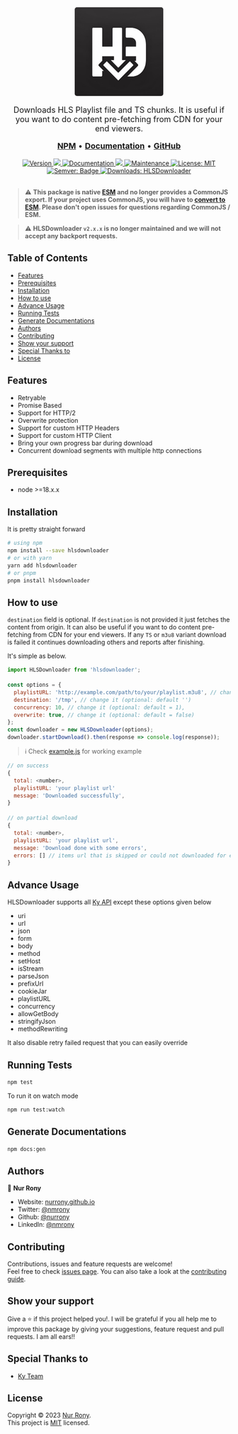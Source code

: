 <div align="center">
   <a href="/" alt="HLSDownloader Logo"><img alt="HLSDownloader" style="height: 200px; width: 200px;border-radius: 5px;" src="./assets/logo.png" /></a><br />
</div>

<p align="center" style="font-size: 18px;">
  Downloads HLS Playlist file and TS chunks. It is useful if you want to do content pre-fetching from CDN for your end viewers.
</p>

<p align="center" style="font-size: 18px;">
  <a href="https://www.npmjs.com/package/hlsdownloader"><b>NPM</b></a> • <a href="https://nurrony.github.io/hlsdownloader/"><b>Documentation</b></a> •  <a href="https://github.com/nurrony/hlsdownloader"><b>GitHub</b></a>
  </p>

<div align="center">
  <a href="https://www.npmjs.com/package/hlsdownloader" target="_blank">
    <img alt="Version" src="https://img.shields.io/npm/v/hlsdownloader.svg?style=flat-square">
  </a>
  <a href="https://www.npmjs.com/package/hlsdownloader" target="_blank">
    <img src="https://img.shields.io/badge/node-%3E%3D18-blue.svg?style=flat-square" />
  </a>
  <a href="https://nurrony.github.io/hlsdownloader" target="_blank">
    <img alt="Documentation" src="https://img.shields.io/badge/documentation-yes-brightgreen.svg?style=flat-square" />
  </a>
  <a href="https://codecov.io/gh/nurrony/hlsdownloader" > 
    <img src="https://codecov.io/gh/nurrony/hlsdownloader/graph/badge.svg?token=er50RqLH6T?style=flat-square"/> 
  </a>
  <a href="https://github.com/nurrony/hlsdownloader/graphs/commit-activity" target="_blank">
    <img alt="Maintenance" src="https://img.shields.io/badge/Maintained%3F-yes-green.svg?style=flat-square" />
  </a>
  <a href="https://github.com/nurrony/hlsdownloader/blob/master/LICENSE" target="_blank">
    <img alt="License: MIT" src="https://img.shields.io/github/license/nurrony/hlsdownloader?style=flat-square" />
  </a>
  <a href="https://npmjs.com/package/hlsdownloader" target="_blank">
    <img alt="Semver: Badge" src="https://img.shields.io/badge/%F0%9F%93%A6%F0%9F%9A%80-semantic--release-e10079?style=flat-square" />
  </a>
  <a href="https://npm-stat.com/charts.html?package=hlsdownloader" target="_blank">
    <img alt="Downloads: HLSDownloader" src="https://img.shields.io/npm/dm/hlsdownloader.svg?style=flat-square" />
  </a>
  <br /> <br />
</div>

> ⚠️
> <strong>This package is native [ESM](https://developer.mozilla.org/en-US/docs/Web/JavaScript/Guide/Modules) and no longer provides a CommonJS export. If your project uses CommonJS, you will have to [convert to ESM](https://gist.github.com/sindresorhus/a39789f98801d908bbc7ff3ecc99d99c). Please don't open issues for questions regarding CommonJS / ESM.</strong>

> ⚠️
> <strong>HLSDownloader `v2.x.x` is no longer maintained and we will not accept any backport requests.</strong>

## Table of Contents

- [Features](#features)
- [Prerequisites](#prerequisites)
- [Installation](#installation)
- [How to use](#how-to-use)
- [Advance Usage](#advance-usage)
- [Running Tests](#running-tests)
- [Generate Documentations](#generate-documentations)
- [Authors](#authors)
- [Contributing](#contributing)
- [Show your support](#show-your-support)
- [Special Thanks to](#special-thanks-to)
- [License](#license)

## Features

- Retryable
- Promise Based
- Support for HTTP/2
- Overwrite protection
- Support for custom HTTP Headers
- Support for custom HTTP Client
- Bring your own progress bar during download
- Concurrent download segments with multiple http connections

## Prerequisites

- node >=18.x.x

## Installation

It is pretty straight forward

```sh
# using npm
npm install --save hlsdownloader
# or with yarn
yarn add hlsdownloader
# or pnpm
pnpm install hlsdownloader
```

## How to use

`destination` field is optional. If `destination` is not provided it just fetches the content from origin.
It can also be useful if you want to do content pre-fetching from CDN for your end viewers. If any `TS` or `m3u8`
variant download is failed it continues downloading others and reports after finishing.

It's simple as below.

```js
import HLSDownloader from 'hlsdownloader';

const options = {
  playlistURL: 'http://example.com/path/to/your/playlist.m3u8', // change it
  destination: '/tmp', // change it (optional: default '')
  concurrency: 10, // change it (optional: default = 1),
  overwrite: true, // change it (optional: default = false)
};
const downloader = new HLSDownloader(options);
downloader.startDownload().then(response => console.log(response));
```

> ℹ️ Check [example.js](example.js) for working example

```js
// on success
{
  total: <number>,
  playlistURL: 'your playlist url'
  message: 'Downloaded successfully',
}

// on partial download
{
  total: <number>,
  playlistURL: 'your playlist url',
  message: 'Download done with some errors',
  errors: [] // items url that is skipped or could not downloaded for error
}
```

## Advance Usage

HLSDownloader supports all [Ky API](https://github.com/sindresorhus/ky?tab=readme-ov-file#api) except these options given below

- uri
- url
- json
- form
- body
- method
- setHost
- isStream
- parseJson
- prefixUrl
- cookieJar
- playlistURL
- concurrency
- allowGetBody
- stringifyJson
- methodRewriting

It also disable retry failed request that you can easily override

## Running Tests

```sh
npm test
```

To run it on watch mode

```sh
npm run test:watch
```

## Generate Documentations

```sh
npm docs:gen
```

## Authors

👤 **Nur Rony**

- Website: [nurrony.github.io](https://nurrony.github.io)
- Twitter: [@nmrony](https://twitter.com/nmrony)
- Github: [@nurrony](https://github.com/nurrony)
- LinkedIn: [@nmrony](https://linkedin.com/in/nmrony)

## Contributing

Contributions, issues and feature requests are welcome!<br />Feel free to check [issues page](https://github.com/nurrony/hlsdownloader/issues). You can also take a look at the [contributing guide](https://github.com/nurrony/hlsdownloader/blob/master/CONTRIBUTING.md).

## Show your support

Give a ⭐️ if this project helped you!. I will be grateful if you all help me to improve this package by giving your suggestions, feature request and pull requests. I am all ears!!

## Special Thanks to

- [Ky Team](https://www.npmjs.com/package/ky)

## License

Copyright © 2023 [Nur Rony](https://github.com/nurrony).<br />
This project is [MIT](https://github.com/nurrony/hlsdownloader/blob/master/LICENSE) licensed.
